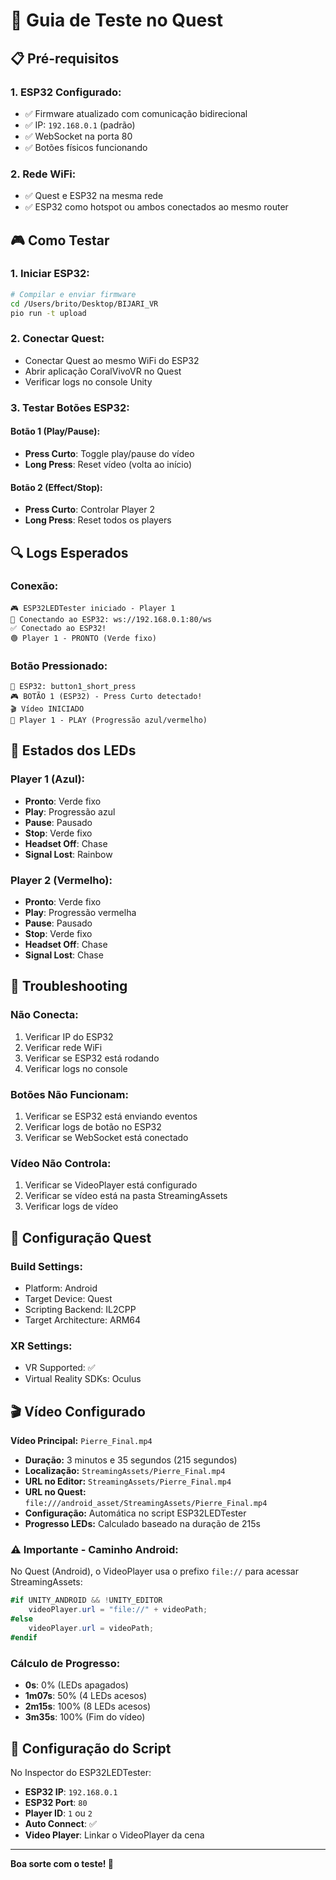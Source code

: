 # 🥽 Guia de Teste no Quest

## 📋 Pré-requisitos

### 1. **ESP32 Configurado:**
- ✅ Firmware atualizado com comunicação bidirecional
- ✅ IP: `192.168.0.1` (padrão)
- ✅ WebSocket na porta 80
- ✅ Botões físicos funcionando

### 2. **Rede WiFi:**
- ✅ Quest e ESP32 na mesma rede
- ✅ ESP32 como hotspot ou ambos conectados ao mesmo router

## 🎮 Como Testar

### **1. Iniciar ESP32:**
```bash
# Compilar e enviar firmware
cd /Users/brito/Desktop/BIJARI_VR
pio run -t upload
```

### **2. Conectar Quest:**
- Conectar Quest ao mesmo WiFi do ESP32
- Abrir aplicação CoralVivoVR no Quest
- Verificar logs no console Unity

### **3. Testar Botões ESP32:**

#### **Botão 1 (Play/Pause):**
- **Press Curto**: Toggle play/pause do vídeo
- **Long Press**: Reset vídeo (volta ao início)

#### **Botão 2 (Effect/Stop):**
- **Press Curto**: Controlar Player 2
- **Long Press**: Reset todos os players

## 🔍 Logs Esperados

### **Conexão:**
```
🎮 ESP32LEDTester iniciado - Player 1
🔌 Conectando ao ESP32: ws://192.168.0.1:80/ws
✅ Conectado ao ESP32!
🟢 Player 1 - PRONTO (Verde fixo)
```

### **Botão Pressionado:**
```
📨 ESP32: button1_short_press
🎮 BOTÃO 1 (ESP32) - Press Curto detectado!
🎬 Vídeo INICIADO
🔵 Player 1 - PLAY (Progressão azul/vermelho)
```

## 🎯 Estados dos LEDs

### **Player 1 (Azul):**
- **Pronto**: Verde fixo
- **Play**: Progressão azul
- **Pause**: Pausado
- **Stop**: Verde fixo
- **Headset Off**: Chase
- **Signal Lost**: Rainbow

### **Player 2 (Vermelho):**
- **Pronto**: Verde fixo
- **Play**: Progressão vermelha
- **Pause**: Pausado
- **Stop**: Verde fixo
- **Headset Off**: Chase
- **Signal Lost**: Chase

## 🚨 Troubleshooting

### **Não Conecta:**
1. Verificar IP do ESP32
2. Verificar rede WiFi
3. Verificar se ESP32 está rodando
4. Verificar logs no console

### **Botões Não Funcionam:**
1. Verificar se ESP32 está enviando eventos
2. Verificar logs de botão no ESP32
3. Verificar se WebSocket está conectado

### **Vídeo Não Controla:**
1. Verificar se VideoPlayer está configurado
2. Verificar se vídeo está na pasta StreamingAssets
3. Verificar logs de vídeo

## 📱 Configuração Quest

### **Build Settings:**
- Platform: Android
- Target Device: Quest
- Scripting Backend: IL2CPP
- Target Architecture: ARM64

### **XR Settings:**
- VR Supported: ✅
- Virtual Reality SDKs: Oculus

## 🎬 Vídeo Configurado

**Vídeo Principal:** `Pierre_Final.mp4`
- **Duração:** 3 minutos e 35 segundos (215 segundos)
- **Localização:** `StreamingAssets/Pierre_Final.mp4`
- **URL no Editor:** `StreamingAssets/Pierre_Final.mp4`
- **URL no Quest:** `file:///android_asset/StreamingAssets/Pierre_Final.mp4`
- **Configuração:** Automática no script ESP32LEDTester
- **Progresso LEDs:** Calculado baseado na duração de 215s

### **⚠️ Importante - Caminho Android:**
No Quest (Android), o VideoPlayer usa o prefixo `file://` para acessar StreamingAssets:
```csharp
#if UNITY_ANDROID && !UNITY_EDITOR
    videoPlayer.url = "file://" + videoPath;
#else
    videoPlayer.url = videoPath;
#endif
```

### **Cálculo de Progresso:**
- **0s**: 0% (LEDs apagados)
- **1m07s**: 50% (4 LEDs acesos)
- **2m15s**: 100% (8 LEDs acesos)
- **3m35s**: 100% (Fim do vídeo)

## 🔧 Configuração do Script

No Inspector do ESP32LEDTester:
- **ESP32 IP**: `192.168.0.1`
- **ESP32 Port**: `80`
- **Player ID**: `1` ou `2`
- **Auto Connect**: ✅
- **Video Player**: Linkar o VideoPlayer da cena

---

**Boa sorte com o teste! 🚀**
